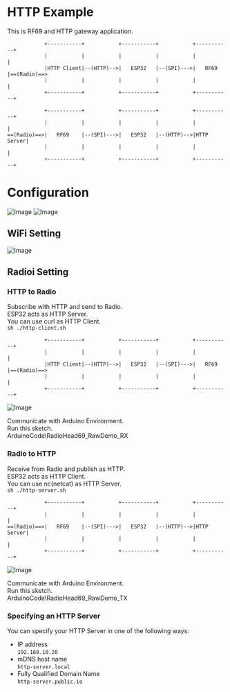 # HTTP Example   
This is RF69 and HTTP gateway application.   
```
            +-----------+           +-----------+           +-----------+
            |           |           |           |           |           |
            |HTTP Client|--(HTTP)-->|   ESP32   |--(SPI)--->|   RF69    |==(Radio)==>
            |           |           |           |           |           |
            +-----------+           +-----------+           +-----------+

            +-----------+           +-----------+           +-----------+
            |           |           |           |           |           |
==(Radio)==>|   RF69    |--(SPI)--->|   ESP32   |--(HTTP)-->|HTTP Server|
            |           |           |           |           |           |
            +-----------+           +-----------+           +-----------+
```



# Configuration
![Image](https://github.com/user-attachments/assets/104c96c3-406c-474d-9978-fd470b42102e)
![Image](https://github.com/user-attachments/assets/e101c4b4-52de-495d-9091-239ddc1e6b81)

## WiFi Setting
![Image](https://github.com/user-attachments/assets/14626be6-4450-4bb3-8cfb-38ed8d273ab9)


## Radioi Setting

### HTTP to Radio
Subscribe with HTTP and send to Radio.   
ESP32 acts as HTTP Server.   
You can use curl as HTTP Client.   
```sh ./http-client.sh```

```
            +-----------+           +-----------+           +-----------+
            |           |           |           |           |           |
            |HTTP Client|--(HTTP)-->|   ESP32   |--(SPI)--->|   RF69    |==(Radio)==>
            |           |           |           |           |           |
            +-----------+           +-----------+           +-----------+
```

![Image](https://github.com/user-attachments/assets/3275e7a9-a8db-4b84-a960-3d1746e2f247)

Communicate with Arduino Environment.   
Run this sketch.   
ArduinoCode\RadioHead69_RawDemo_RX   


### Radio to HTTP
Receive from Radio and publish as HTTP.   
ESP32 acts as HTTP Client.   
You can use nc(netcat) as HTTP Server.   
```sh ./http-server.sh```

```
            +-----------+           +-----------+           +-----------+
            |           |           |           |           |           |
==(Radio)==>|   RF69    |--(SPI)--->|   ESP32   |--(HTTP)-->|HTTP Server|
            |           |           |           |           |           |
            +-----------+           +-----------+           +-----------+
```

![Image](https://github.com/user-attachments/assets/f650ae3d-09c3-48d4-9c5f-00d9795ef424)


Communicate with Arduino Environment.   
Run this sketch.   
ArduinoCode\RadioHead69_RawDemo_TX   


### Specifying an HTTP Server   
You can specify your HTTP Server in one of the following ways:   
- IP address   
 ```192.168.10.20```   
- mDNS host name   
 ```http-server.local```   
- Fully Qualified Domain Name   
 ```http-server.public.io```


